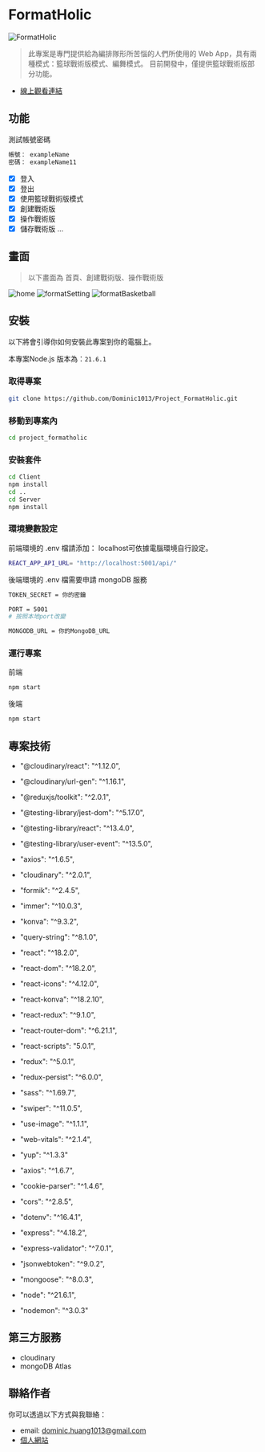 # FormatHolic

![FormatHolic](https://github.com/Dominic1013/Project_FormatHolic/assets/129192292/9acc9ce6-e187-4ce1-8d52-95e81c20d701)

> 此專案是專門提供給為編排隊形所苦惱的人們所使用的 Web App，具有兩種模式：籃球戰術版模式、編舞模式。
> 目前開發中，僅提供籃球戰術版部分功能。

- [線上觀看連結](https://mern-formatholic-client.vercel.app/)

## 功能

測試帳號密碼

```bash
帳號： exampleName
密碼： exampleName11
```

- [x] 登入
- [x] 登出
- [x] 使用籃球戰術版模式
- [x] 創建戰術版
- [x] 操作戰術版
- [x] 儲存戰術版
      ...

## 畫面

> 以下畫面為 首頁、創建戰術版、操作戰術版

![home](https://github.com/Dominic1013/Project_FormatHolic/assets/129192292/ea31a03a-5d71-4ccb-ad8c-89aa86f4653e)
![formatSetting](https://github.com/Dominic1013/Project_FormatHolic/assets/129192292/44bcb7ab-45d5-4957-bb87-9aee4b0b43f3)
![formatBasketball](https://github.com/Dominic1013/Project_FormatHolic/assets/129192292/684ddf6f-c5ae-437f-8330-c61df4e135c7)

## 安裝


以下將會引導你如何安裝此專案到你的電腦上。

本專案Node.js 版本為：`21.6.1`

### 取得專案

```bash
git clone https://github.com/Dominic1013/Project_FormatHolic.git
```

### 移動到專案內

```bash
cd project_formatholic
```

### 安裝套件

```bash
cd Client
npm install
cd ..
cd Server
npm install
```

### 環境變數設定

前端環境的 .env 檔請添加：
localhost可依據電腦環境自行設定。
```bash
REACT_APP_API_URL= "http://localhost:5001/api/"
```

後端環境的 .env 檔需要申請 mongoDB 服務

```bash
TOKEN_SECRET = 你的密鑰

PORT = 5001
# 按照本地port改變

MONGODB_URL = 你的MongoDB_URL
```

### 運行專案

前端

```bash
npm start
```

後端

```bash
npm start
```

## 專案技術
- "@cloudinary/react": "^1.12.0",
- "@cloudinary/url-gen": "^1.16.1",
- "@reduxjs/toolkit": "^2.0.1",
- "@testing-library/jest-dom": "^5.17.0",
- "@testing-library/react": "^13.4.0",
- "@testing-library/user-event": "^13.5.0",
- "axios": "^1.6.5",
- "cloudinary": "^2.0.1",
- "formik": "^2.4.5",
- "immer": "^10.0.3",
- "konva": "^9.3.2",
- "query-string": "^8.1.0",
- "react": "^18.2.0",
- "react-dom": "^18.2.0",
- "react-icons": "^4.12.0",
- "react-konva": "^18.2.10",
- "react-redux": "^9.1.0",
- "react-router-dom": "^6.21.1",
- "react-scripts": "5.0.1",
- "redux": "^5.0.1",
- "redux-persist": "^6.0.0",
- "sass": "^1.69.7",
- "swiper": "^11.0.5",
- "use-image": "^1.1.1",
- "web-vitals": "^2.1.4",
- "yup": "^1.3.3"

- "axios": "^1.6.7",
- "cookie-parser": "^1.4.6",
- "cors": "^2.8.5",
- "dotenv": "^16.4.1",
- "express": "^4.18.2",
- "express-validator": "^7.0.1",
- "jsonwebtoken": "^9.0.2",
- "mongoose": "^8.0.3",
- "node": "^21.6.1",
- "nodemon": "^3.0.3"

## 第三方服務

- cloudinary
- mongoDB Atlas



## 聯絡作者


你可以透過以下方式與我聯絡：

- email: dominic.huang1013@gmail.com
- [個人網站](https://iamdominic.vercel.app/)
